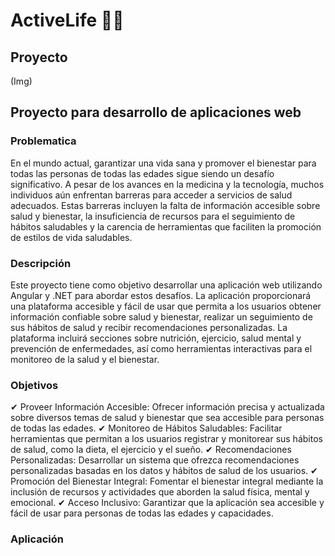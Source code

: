 # ActiveLife 🍏🚴

## Proyecto 
(Img)

## Proyecto para desarrollo de aplicaciones web

### Problematica
En el mundo actual, garantizar una vida sana y promover el bienestar para todas las personas de todas las edades sigue siendo un desafío significativo. A pesar de los avances en la medicina y la tecnología, muchos individuos aún enfrentan barreras para acceder a servicios de salud adecuados. Estas barreras incluyen la falta de información accesible sobre salud y bienestar, la insuficiencia de recursos para el seguimiento de hábitos saludables y la carencia de herramientas que faciliten la promoción de estilos de vida saludables.

### Descripción 
Este proyecto tiene como objetivo desarrollar una aplicación web utilizando Angular y .NET para abordar estos desafíos. La aplicación proporcionará una plataforma accesible y fácil de usar que permita a los usuarios obtener información confiable sobre salud y bienestar, realizar un seguimiento de sus hábitos de salud y recibir recomendaciones personalizadas. La plataforma incluirá secciones sobre nutrición, ejercicio, salud mental y prevención de enfermedades, así como herramientas interactivas para el monitoreo de la salud y el bienestar.

### Objetivos
✔ Proveer Información Accesible: Ofrecer información precisa y actualizada sobre diversos temas de salud y bienestar que sea accesible para personas de todas las edades.
✔ Monitoreo de Hábitos Saludables: Facilitar herramientas que permitan a los usuarios registrar y monitorear sus hábitos de salud, como la dieta, el ejercicio y el sueño.
✔ Recomendaciones Personalizadas: Desarrollar un sistema que ofrezca recomendaciones personalizadas basadas en los datos y hábitos de salud de los usuarios.
✔ Promoción del Bienestar Integral: Fomentar el bienestar integral mediante la inclusión de recursos y actividades que aborden la salud física, mental y emocional.
✔ Acceso Inclusivo: Garantizar que la aplicación sea accesible y fácil de usar para personas de todas las edades y capacidades.

### Aplicación
